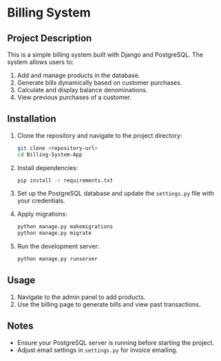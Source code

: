 
# Billing System

## Project Description
This is a simple billing system built with Django and PostgreSQL. The system allows users to:
1. Add and manage products in the database.
2. Generate bills dynamically based on customer purchases.
3. Calculate and display balance denominations.
4. View previous purchases of a customer.

## Installation

1. Clone the repository and navigate to the project directory:
   ```bash
   git clone <repository-url>
   cd Billing-System-App
   ```

2. Install dependencies:
   ```bash
   pip install -r requirements.txt
   ```

3. Set up the PostgreSQL database and update the `settings.py` file with your credentials.

4. Apply migrations:
   ```bash
   python manage.py makemigrations
   python manage.py migrate
   ```

5. Run the development server:
   ```bash
   python manage.py runserver
   ```

## Usage
1. Navigate to the admin panel to add products.
2. Use the billing page to generate bills and view past transactions.

## Notes
- Ensure your PostgreSQL server is running before starting the project.
- Adjust email settings in `settings.py` for invoice emailing.

